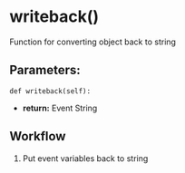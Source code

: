 # writeback()
Function for converting object back to string
## Parameters:
    def writeback(self):
- **return:** Event String
## Workflow
1. Put event variables back to string